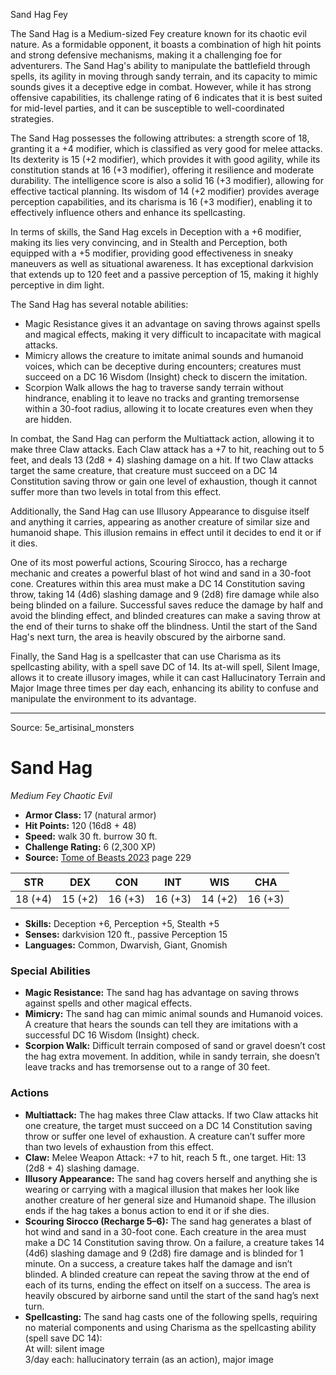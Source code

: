 <MonsterName/>Sand Hag</MonsterName>
<CreatureType/>Fey</CreatureType>

<summary>The Sand Hag is a Medium-sized Fey creature known for its chaotic evil nature. As a formidable opponent, it boasts a combination of high hit points and strong defensive mechanisms, making it a challenging foe for adventurers. The Sand Hag's ability to manipulate the battlefield through spells, its agility in moving through sandy terrain, and its capacity to mimic sounds gives it a deceptive edge in combat. However, while it has strong offensive capabilities, its challenge rating of 6 indicates that it is best suited for mid-level parties, and it can be susceptible to well-coordinated strategies. </summary>

<detail>

The Sand Hag possesses the following attributes: a strength score of 18, granting it a +4 modifier, which is classified as very good for melee attacks. Its dexterity is 15 (+2 modifier), which provides it with good agility, while its constitution stands at 16 (+3 modifier), offering it resilience and moderate durability. The intelligence score is also a solid 16 (+3 modifier), allowing for effective tactical planning. Its wisdom of 14 (+2 modifier) provides average perception capabilities, and its charisma is 16 (+3 modifier), enabling it to effectively influence others and enhance its spellcasting. 

In terms of skills, the Sand Hag excels in Deception with a +6 modifier, making its lies very convincing, and in Stealth and Perception, both equipped with a +5 modifier, providing good effectiveness in sneaky maneuvers as well as situational awareness. It has exceptional darkvision that extends up to 120 feet and a passive perception of 15, making it highly perceptive in dim light.

The Sand Hag has several notable abilities:
- Magic Resistance gives it an advantage on saving throws against spells and magical effects, making it very difficult to incapacitate with magical attacks.
- Mimicry allows the creature to imitate animal sounds and humanoid voices, which can be deceptive during encounters; creatures must succeed on a DC 16 Wisdom (Insight) check to discern the imitation.
- Scorpion Walk allows the hag to traverse sandy terrain without hindrance, enabling it to leave no tracks and granting tremorsense within a 30-foot radius, allowing it to locate creatures even when they are hidden.

In combat, the Sand Hag can perform the Multiattack action, allowing it to make three Claw attacks. Each Claw attack has a +7 to hit, reaching out to 5 feet, and deals 13 (2d8 + 4) slashing damage on a hit. If two Claw attacks target the same creature, that creature must succeed on a DC 14 Constitution saving throw or gain one level of exhaustion, though it cannot suffer more than two levels in total from this effect.

Additionally, the Sand Hag can use Illusory Appearance to disguise itself and anything it carries, appearing as another creature of similar size and humanoid shape. This illusion remains in effect until it decides to end it or if it dies.

One of its most powerful actions, Scouring Sirocco, has a recharge mechanic and creates a powerful blast of hot wind and sand in a 30-foot cone. Creatures within this area must make a DC 14 Constitution saving throw, taking 14 (4d6) slashing damage and 9 (2d8) fire damage while also being blinded on a failure. Successful saves reduce the damage by half and avoid the blinding effect, and blinded creatures can make a saving throw at the end of their turns to shake off the blindness. Until the start of the Sand Hag's next turn, the area is heavily obscured by the airborne sand.

Finally, the Sand Hag is a spellcaster that can use Charisma as its spellcasting ability, with a spell save DC of 14. Its at-will spell, Silent Image, allows it to create illusory images, while it can cast Hallucinatory Terrain and Major Image three times per day each, enhancing its ability to confuse and manipulate the environment to its advantage.</detail>



---

Source: 5e_artisinal_monsters

# Sand Hag

*Medium* *Fey* *Chaotic Evil*

- **Armor Class:** 17 (natural armor)
- **Hit Points:** 120 (16d8 + 48)
- **Speed:** walk 30 ft. burrow 30 ft.
- **Challenge Rating:** 6 (2,300 XP)
- **Source:** [Tome of Beasts 2023](https://koboldpress.com/kpstore/product/tome-of-beasts-1-2023-edition/) page 229

| STR | DEX | CON | INT | WIS | CHA |
| --- | --- | --- | --- | --- | --- |
| 18 (+4) | 15 (+2) | 16 (+3) | 16 (+3) | 14 (+2) | 16 (+3) |

- **Skills:** Deception +6, Perception +5, Stealth +5
- **Senses:** darkvision 120 ft., passive Perception 15
- **Languages:** Common, Dwarvish, Giant, Gnomish

### Special Abilities

- **Magic Resistance:** The sand hag has advantage on saving throws against spells and other magical effects.
- **Mimicry:** The sand hag can mimic animal sounds and Humanoid voices. A creature that hears the sounds can tell they are imitations with a successful DC 16 Wisdom (Insight) check.
- **Scorpion Walk:** Difficult terrain composed of sand or gravel doesn’t cost the hag extra movement. In addition, while in sandy terrain, she doesn’t leave tracks and has tremorsense out to a range of 30 feet.

### Actions

- **Multiattack:** The hag makes three Claw attacks. If two Claw attacks hit one creature, the target must succeed on a DC 14 Constitution saving throw or suffer one level of exhaustion. A creature can’t suffer more than two levels of exhaustion from this effect.
- **Claw:** Melee Weapon Attack: +7 to hit, reach 5 ft., one target. Hit: 13 (2d8 + 4) slashing damage.
- **Illusory Appearance:** The sand hag covers herself and anything she is wearing or carrying with a magical illusion that makes her look like another creature of her general size and Humanoid shape. The illusion ends if the hag takes a bonus action to end it or if she dies.
- **Scouring Sirocco (Recharge 5–6):** The sand hag generates a blast of hot wind and sand in a 30-foot cone. Each creature in the area must make a DC 14 Constitution saving throw. On a failure, a creature takes 14 (4d6) slashing damage and 9 (2d8) fire damage and is blinded for 1 minute. On a success, a creature takes half the damage and isn’t blinded. A blinded creature can repeat the saving throw at the end of each of its turns, ending the effect on itself on a success. The area is heavily obscured by airborne sand until the start of the sand hag’s next turn.
- **Spellcasting:** The sand hag casts one of the following spells, requiring no material components and using Charisma as the spellcasting ability (spell save DC 14):<br>At will: silent image<br>3/day each: hallucinatory terrain (as an action), major image


